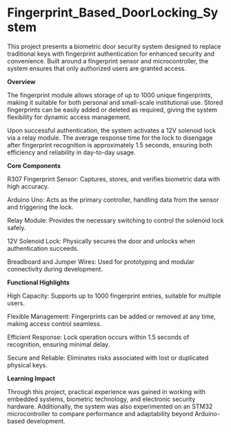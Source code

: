 # Fingerprint_Based_DoorLocking_System
This project presents a biometric door security system designed to replace traditional keys with fingerprint authentication for enhanced security and convenience. Built around a fingerprint sensor and microcontroller, the system ensures that only authorized users are granted access.

**Overview**

The fingerprint module allows storage of up to 1000 unique fingerprints, making it suitable for both personal and small-scale institutional use. Stored fingerprints can be easily added or deleted as required, giving the system flexibility for dynamic access management.

Upon successful authentication, the system activates a 12V solenoid lock via a relay module. The average response time for the lock to disengage after fingerprint recognition is approximately 1.5 seconds, ensuring both efficiency and reliability in day-to-day usage.

**Core Components**

R307 Fingerprint Sensor: Captures, stores, and verifies biometric data with high accuracy.

Arduino Uno: Acts as the primary controller, handling data from the sensor and triggering the lock.

Relay Module: Provides the necessary switching to control the solenoid lock safely.

12V Solenoid Lock: Physically secures the door and unlocks when authentication succeeds.

Breadboard and Jumper Wires: Used for prototyping and modular connectivity during development.

**Functional Highlights**

High Capacity: Supports up to 1000 fingerprint entries, suitable for multiple users.

Flexible Management: Fingerprints can be added or removed at any time, making access control seamless.

Efficient Response: Lock operation occurs within 1.5 seconds of recognition, ensuring minimal delay.

Secure and Reliable: Eliminates risks associated with lost or duplicated physical keys.

**Learning Impact**

Through this project, practical experience was gained in working with embedded systems, biometric technology, and electronic security hardware. Additionally, the system was also experimented on an STM32 microcontroller to compare performance and adaptability beyond Arduino-based development.
